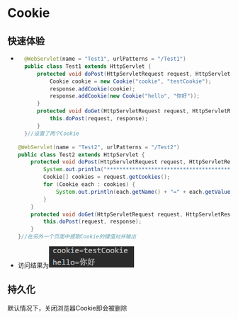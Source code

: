 # Cookie

## 快速体验

* ```java
    @WebServlet(name = "Test1", urlPatterns = "/Test1")
    public class Test1 extends HttpServlet {
        protected void doPost(HttpServletRequest request, HttpServletResponse response) throws ServletException, IOException {
            Cookie cookie = new Cookie("cookie", "testCookie");
            response.addCookie(cookie);
            response.addCookie(new Cookie("hello", "你好"));
        }
        protected void doGet(HttpServletRequest request, HttpServletResponse response) throws ServletException, IOException {
            this.doPost(request, response);
        }
    }//设置了两个Cookie
    ```

    ```java
    @WebServlet(name = "Test2", urlPatterns = "/Test2")
    public class Test2 extends HttpServlet {
        protected void doPost(HttpServletRequest request, HttpServletResponse response) throws ServletException, IOException {
            System.out.println("*******************************************************************");
            Cookie[] cookies = request.getCookies();
            for (Cookie each : cookies) {
                System.out.println(each.getName() + "=" + each.getValue());
            }
        }
        protected void doGet(HttpServletRequest request, HttpServletResponse response) throws ServletException, IOException {
            this.doPost(request, response);
        }
    }//在另外一个页面中提取Cookie的键值对并输出
    ```

* 访问结果为![image-20191029101634108](image-20191029101634108.png)

## 持久化

默认情况下，关闭浏览器Cookie即会被删除

